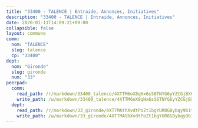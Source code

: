 ```yaml
---
title: "33400 - TALENCE | Entraide, Annonces, Initiatives"
description: "33400 - TALENCE | Entraide, Annonces, Initiatives"
date: 2020-01-11T14:09:21+09:00
collapsible: false
layout: commune
comm:
  nom: "TALENCE"
  slug: talence
  cp: "33400"
dept:
  nom: "Gironde"
  slug: gironde
  num: "33"
peerpad:
  comm:
    read_path: /r/markdown/33400_talence/4XTTM6oX8qHx6sS6TNYG6yYZCGjBXCZU37cV7CtjTmHzGLF5v
    write_path: /w/markdown/33400_talence/4XTTM6oX8qHx6sS6TNYG6yYZCGjBXCZU37cV7CtjTmHzGLF5v-K3TgUYh6tzVvqEE2wptPjJTkp15569Nf99osUUNAXdZLsLRf1XcmvPjmsMahL25Qd69xVtQ9m6x6h4qqtgRTuEAciu8KZQSAZxqRZvEBvUzBWj1pLxeht3tYSEpCCEVhzD2qb9mN
  dept:
    read_path: /r/markdown/33_gironde/4XTTMAthXvdtPoZt1bgYUR8GBybqy9b1tLUaaKDw5iKj57LRt
    write_path: /w/markdown/33_gironde/4XTTMAthXvdtPoZt1bgYUR8GBybqy9b1tLUaaKDw5iKj57LRt-K3TgU8ogmN5s8hbKrZhkV9P1KQiFepNWXjoYRvdMTW1jt7eRXTmrjG677tN9mcUTsALjzYGgb8mvcrYPJn2Jd8cTiBmF9aZcbgdcQL1kzCPJnSf6X8tpEcGPdTr5qT6cQqEpt6oQ
---
```


